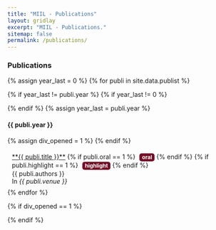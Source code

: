 ```yaml
---
title: "MIIL - Publications"
layout: gridlay
excerpt: "MIIL - Publications."
sitemap: false
permalink: /publications/
---
```



### Publications

{% assign year_last = 0 %}
{% for publi in site.data.publist %}


{% if year_last != publi.year %}
{% if year_last != 0 %}
</div>
</div>
{% endif %}
{% assign year_last = publi.year %}
<div class="row">
<div class="col-sm-1 clearfix"><h4>{{ publi.year }}</h4>
</div>
<div class="col-sm-11 clearfix">
{% assign div_opened = 1 %}
{% endif %}

<div class="well" style="padding-top: 5px; padding-bottom: 5px; padding-right: 10px; padding-left: 10px; margin-bottom: 3px; box-shadow: none;">
<p style="margin-bottom: 0px;">
<a href="{{ publi.link }}" target="_blank">**{{ publi.title }}**</a> 
{% if publi.oral == 1 %}
<span style="line-height: 1; font-size: 12px; color: #FFFFFF; background-color: #730f27; text-align: center; display: inline-block; border-radius: 5px 5px 5px 5px; padding: 3px 6px 3px 6px; font-weight: bold; margin-left: 5px;">oral</span>
{% endif %}
{% if publi.highlight == 1 %}
<span style="line-height: 1; font-size: 12px; color: #FFFFFF; background-color: #730f27; text-align: center; display: inline-block; border-radius: 5px 5px 5px 5px; padding: 3px 6px 3px 6px; font-weight: bold; margin-left: 5px;">highlight</span>
{% endif %}
<br />
{{ publi.authors }}<br />
In <i>{{ publi.venue }}</i>
</p>
</div>
{% endfor %}

{% if div_opened == 1 %}
</div>
</div>
{% endif %}